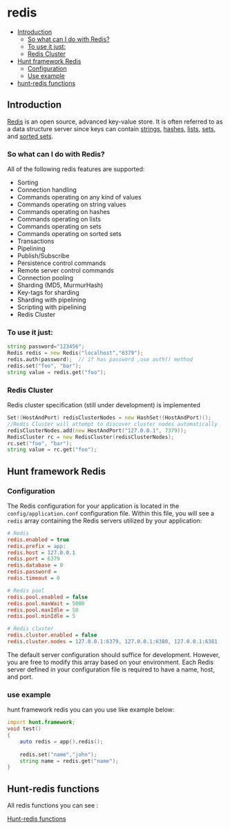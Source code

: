 

# redis


  - [Introduction](#introduction)
    - [So what can I do with Redis?](#so-what-can-i-do-with-redis)
    - [To use it just:](#to-use-it-just)
    - [Redis Cluster](#redis-cluster)
  - [Hunt framework Redis](#hunt-framework-redis)
    - [Configuration](#configuration)
    - [Use example](#use-example)
  - [hunt-redis functions](#hunt-redis-functions)

<a name="introduction"></a>
## Introduction

[Redis](https://redis.io) is an open source, advanced key-value store. It is often referred to as a data structure server since keys can contain [strings](https://redis.io/topics/data-types#strings), [hashes](https://redis.io/topics/data-types#hashes), [lists](https://redis.io/topics/data-types#lists), [sets](https://redis.io/topics/data-types#sets), and [sorted sets](https://redis.io/topics/data-types#sorted-sets).

<a name="so-what-can-i-do-with-redis"></a>
### So what can I do with Redis?

All of the following redis features are supported:

- Sorting
- Connection handling
- Commands operating on any kind of values
- Commands operating on string values
- Commands operating on hashes
- Commands operating on lists
- Commands operating on sets
- Commands operating on sorted sets
- Transactions
- Pipelining
- Publish/Subscribe
- Persistence control commands
- Remote server control commands
- Connection pooling
- Sharding (MD5, MurmurHash)
- Key-tags for sharding
- Sharding with pipelining
- Scripting with pipelining
- Redis Cluster

<a name="to-use-it-just"></a>
### To use it just:

```d
string password="123456";
Redis redis = new Redis("localhost","6379");
redis.auth(password);  // if has password ,use auth() method
redis.set("foo", "bar");
string value = redis.get("foo");
```

<a name="redis-cluster"></a>
###  Redis Cluster
Redis cluster specification (still under development) is implemented

```d
Set!(HostAndPort) redisClusterNodes = new HashSet!(HostAndPort)();
//Redis Cluster will attempt to discover cluster nodes automatically
redisClusterNodes.add(new HostAndPort("127.0.0.1", 7379));
RedisCluster rc = new RedisCluster(redisClusterNodes);
rc.set("foo", "bar");
string value = rc.get("foo");
```


<a name="hunt-framework-redis"></a>
## Hunt framework Redis

<a name="configuration"></a>
###  Configuration

The Redis configuration for your application is located in the `config/application.conf` configuration file. Within this file, you will see a `redis` array containing the Redis servers utilized by your application:

```ini
# Redis
redis.enabled = true
redis.prefix = app:
redis.host = 127.0.0.1
redis.port = 6379
redis.database = 0
redis.password = 
redis.timeout = 0

# Redis pool
redis.pool.enabled = false
redis.pool.maxWait = 5000
redis.pool.maxIdle = 50
redis.pool.minIdle = 5

# Redis cluster
redis.cluster.enabled = false
redis.cluster.nodes = 127.0.0.1:6379, 127.0.0.1:6380, 127.0.0.1:6381
```

The default server configuration should suffice for development. However, you are free to modify this array based on your environment. Each Redis server defined in your configuration file is required to have a name, host, and port.


<a name="use-example"></a>
### use example
hunt framework redis you can you use  like example below:

```d
import hunt.framework;
void test()
{
    auto redis = app().redis();
    
    redis.set("name","john");
    string name = redis.get("name");
}
```

<a name="hunt-redis-functions"></a>
## Hunt-redis functions
All redis functions you can see :

[Hunt-redis functions](https://github.com/huntlabs/hunt-redis/blob/master/source/hunt/redis/Redis.d)



